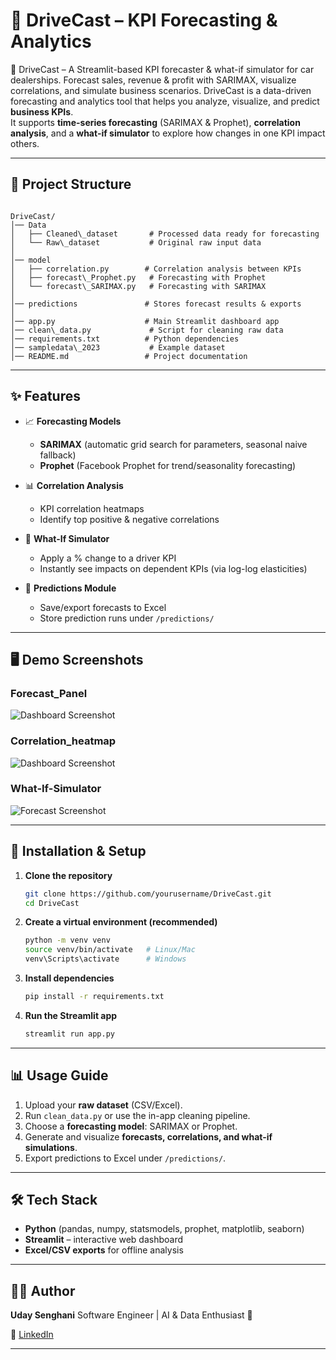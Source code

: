 # 🚗 DriveCast – KPI Forecasting & Analytics
🚗 DriveCast – A Streamlit-based KPI forecaster &amp; what-if simulator for car dealerships.  Forecast sales, revenue &amp; profit with SARIMAX, visualize correlations, and simulate business scenarios.
DriveCast is a data-driven forecasting and analytics tool that helps you analyze, visualize, and predict **business KPIs**.  
It supports **time-series forecasting** (SARIMAX & Prophet), **correlation analysis**, and a **what-if simulator** to explore how changes in one KPI impact others.

---

## 📂 Project Structure

```

DriveCast/
│── Data
│   ├── Cleaned\_dataset       # Processed data ready for forecasting
│   └── Raw\_dataset           # Original raw input data
│
│── model
│   ├── correlation.py        # Correlation analysis between KPIs
│   ├── forecast\_Prophet.py   # Forecasting with Prophet
│   └── forecast\_SARIMAX.py   # Forecasting with SARIMAX
│
│── predictions               # Stores forecast results & exports
│
│── app.py                    # Main Streamlit dashboard app
│── clean\_data.py             # Script for cleaning raw data
│── requirements.txt          # Python dependencies
│── sampledata\_2023           # Example dataset
│── README.md                 # Project documentation

````

---

## ✨ Features

- 📈 **Forecasting Models**  
  - **SARIMAX** (automatic grid search for parameters, seasonal naive fallback)  
  - **Prophet** (Facebook Prophet for trend/seasonality forecasting)  

- 📊 **Correlation Analysis**  
  - KPI correlation heatmaps  
  - Identify top positive & negative correlations  

- 🔄 **What-If Simulator**  
  - Apply a % change to a driver KPI  
  - Instantly see impacts on dependent KPIs (via log-log elasticities)  

- 🔮 **Predictions Module**  
  - Save/export forecasts to Excel  
  - Store prediction runs under `/predictions/`  

---

## 🖥️ Demo Screenshots

### Forecast_Panel 
![Dashboard Screenshot](/demo_img/Forecast_Panel.jpg)  

### Correlation_heatmap 
![Dashboard Screenshot](/demo_img/Correlation_heatmap.jpg)  

### What-If-Simulator  
![Forecast Screenshot](/demo_img/What-If-Simulator.jpg)  


---

## 🚀 Installation & Setup

1. **Clone the repository**  
   ```bash
   git clone https://github.com/yourusername/DriveCast.git
   cd DriveCast
    ```

2. **Create a virtual environment (recommended)**

   ``` bash
   python -m venv venv
   source venv/bin/activate   # Linux/Mac
   venv\Scripts\activate      # Windows
   ```

3. **Install dependencies**

   ```bash
   pip install -r requirements.txt
   ```

4. **Run the Streamlit app**

   ```bash
   streamlit run app.py
   ```

---

## 📊 Usage Guide

1. Upload your **raw dataset** (CSV/Excel).
2. Run `clean_data.py` or use the in-app cleaning pipeline.
3. Choose a **forecasting model**: SARIMAX or Prophet.
4. Generate and visualize **forecasts, correlations, and what-if simulations**.
5. Export predictions to Excel under `/predictions/`.

---

## 🛠️ Tech Stack

* **Python** (pandas, numpy, statsmodels, prophet, matplotlib, seaborn)
* **Streamlit** – interactive web dashboard
* **Excel/CSV exports** for offline analysis

---

## 👨‍💻 Author

**Uday Senghani**
Software Engineer | AI & Data Enthusiast 🚀

🔗 [LinkedIn](https://linkedin.com/in/uday-senghani) 

---
